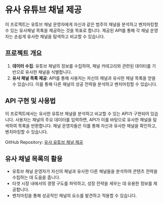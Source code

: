 # 유사 유튜브 채널 제공

이 프로젝트는 유튜브 채널 운영자에게 자신과 같은 범주의 채널을 분석하고 벤치마킹할 수 있는 유사채널 목록을 제공하는 것을 목표로 합니다. 제공된 API를 통해 각 채널 운영자는 손쉽게 유사한 채널을 탐색하고 비교할 수 있습니다.

## 프로젝트 개요

1. **데이터 수집**: 유튜브 채널의 정보를 수집하여, 채널 카테고리와 관련된 데이터를 기반으로 유사한 채널을 식별합니다.
2. **유사 채널 목록 제공**: API를 통해 사용자는 자신의 채널과 유사한 채널 목록을 얻을 수 있습니다. 이를 통해 다른 채널의 성공 전략을 분석하고 벤치마킹할 수 있습니다.

## API 구현 및 사용법

이 프로젝트에서는 유사한 유튜브 채널을 분석하고 비교할 수 있는 API가 구현되어 있습니다. 사용자는 채널의 주요 데이터를 입력하면, API가 이를 바탕으로 유사한 채널을 탐색하여 목록을 반환합니다. 채널 운영자들은 이를 통해 자신과 유사한 채널을 확인하고, 벤치마킹할 수 있습니다.

GitHub Repository: [유사 유튜브 채널 제공](https://github.com/whfh3900/dothis-ai-api)

## 유사 채널 목록의 활용

- 유튜브 채널 운영자가 자신의 채널과 유사한 다른 채널들을 분석하여 콘텐츠 전략을 수립하는 데 도움을 줍니다.
- 타겟 시장 내에서의 경쟁 구도를 파악하고, 성장 전략을 세우는 데 유용한 정보를 제공합니다.
- 벤치마킹을 통해 성공적인 채널의 요소를 발견하고 적용할 수 있습니다.
